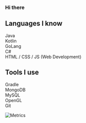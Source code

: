 ### Hi there

## Languages I know
Java<br>
Kotlin<br>
GoLang<br>
C#<br>
HTML / CSS / JS (Web Development)<br>

## Tools I use
Gradle<br>
MongoDB<br>
MySQL<br>
OpenGL<br>
Git<br>

![Metrics](https://metrics.lecoq.io/officialLennox)
